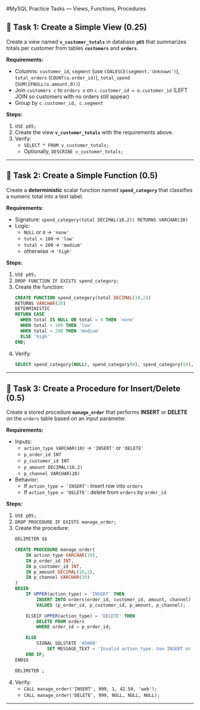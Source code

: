 #MySQL Practice Tasks — Views, Functions, Procedures

## 📝 Task 1: Create a Simple View (0.25)
Create a view named **`v_customer_totals`** in database **`p05`** that summarizes totals per customer from tables **`customers`** and **`orders`**.

**Requirements:**
- Columns: `customer_id`, `segment` (use `COALESCE(segment,'Unknown')`), `total_orders` (`COUNT(o.order_id)`), `total_spend` (`SUM(IFNULL(o.amount,0))`)
- Join `customers c` to `orders o` on `c.customer_id = o.customer_id` (LEFT JOIN so customers with no orders still appear)
- Group by `c.customer_id, c.segment`

**Steps:**
1. `USE p05;`
2. Create the view **`v_customer_totals`** with the requirements above.  
3. Verify:  
   - `SELECT * FROM v_customer_totals;`  
   - Optionally, `DESCRIBE v_customer_totals;`

---

## 📝 Task 2: Create a Simple Function (0.5)
Create a **deterministic** scalar function named **`spend_category`** that classifies a numeric total into a text label.

**Requirements:**
- Signature: `spend_category(total DECIMAL(10,2)) RETURNS VARCHAR(20)`
- Logic:
  - `NULL` or `0` → `'none'`
  - `total < 100` → `'low'`
  - `total < 200` → `'medium'`
  - otherwise → `'high'`

**Steps:**
1. `USE p05;`  
2. `DROP FUNCTION IF EXISTS spend_category;`  
3. Create the function:  
   ```sql
   CREATE FUNCTION spend_category(total DECIMAL(10,2))
   RETURNS VARCHAR(20)
   DETERMINISTIC
   RETURN CASE
     WHEN total IS NULL OR total = 0 THEN 'none'
     WHEN total < 100 THEN 'low'
     WHEN total < 200 THEN 'medium'
     ELSE 'high'
   END;
   ```
4. Verify:  
   ```sql
   SELECT spend_category(NULL), spend_category(0), spend_category(50), spend_category(150), spend_category(250);
   ```

---

## 📝 Task 3: Create a Procedure for Insert/Delete (0.5)
Create a stored procedure **`manage_order`** that performs **INSERT** or **DELETE** on the `orders` table based on an input parameter.

**Requirements:**
- Inputs:  
  - `action_type VARCHAR(10)` → `'INSERT'` or `'DELETE'`  
  - `p_order_id INT`  
  - `p_customer_id INT`  
  - `p_amount DECIMAL(10,2)`  
  - `p_channel VARCHAR(20)`  
- Behavior:  
  - If `action_type = 'INSERT'`: insert row into `orders`  
  - If `action_type = 'DELETE'`: delete from `orders` by `order_id`  

**Steps:**
1. `USE p05;`  
2. `DROP PROCEDURE IF EXISTS manage_order;`  
3. Create the procedure:  
   ```sql
   DELIMITER $$

   CREATE PROCEDURE manage_order(
       IN action_type VARCHAR(10),
       IN p_order_id INT,
       IN p_customer_id INT,
       IN p_amount DECIMAL(10,2),
       IN p_channel VARCHAR(20)
   )
   BEGIN
       IF UPPER(action_type) = 'INSERT' THEN
           INSERT INTO orders(order_id, customer_id, amount, channel)
           VALUES (p_order_id, p_customer_id, p_amount, p_channel);

       ELSEIF UPPER(action_type) = 'DELETE' THEN
           DELETE FROM orders
           WHERE order_id = p_order_id;

       ELSE
           SIGNAL SQLSTATE '45000'
               SET MESSAGE_TEXT = 'Invalid action_type. Use INSERT or DELETE.';
       END IF;
   END$$

   DELIMITER ;
   ```
4. Verify:  
   - `CALL manage_order('INSERT', 999, 1, 42.50, 'web');`  
   - `CALL manage_order('DELETE', 999, NULL, NULL, NULL);`

---
